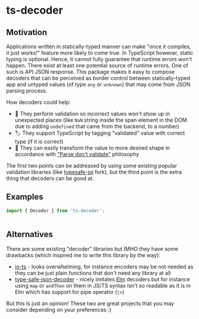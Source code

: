 # ts-decoder

## Motivation

Applications written in statically-typed manner can make "once it compiles, it just works!" feature more likely to come true.
In TypeScript however, static typing is optional. Hence, it cannot fully guarantee that runtime errors won't happen.
There exist at least one potential source of runtime errors. One of such is API JSON response. This
package makes it easy to compose decoders that can be perceived as border control between statically-typed app and
untyped values (of type `any` or `unknown`) that may come from JSON parsing process.

How decoders could help:

* 🛂 They perform validation so incorrect values won't show up in unexpected places (like `NaN` string inside the span element in the DOM due to adding `undefined` that came from the backend, to a number)
* 🏷️ They support TypeScript by tagging "validated" value with correct type (if it is correct)
* 🔁 They can easily transform the value to more desired shape in accordance with ["Parse don't validate"](https://lexi-lambda.github.io/blog/2019/11/05/parse-don-t-validate/) philosophy

The first two points can be addressed by using some existing popular validation libraries (like [typesafe-joi](https://github.com/hjkcai/typesafe-joi) fork), but the third point
is the extra thing that decoders can be good at.

## Examples



```typescript
import { Decoder } from 'ts-decoder';



```

## Alternatives

There are some existing "decoder" libraries but IMHO they have some drawbacks (which inspired me to write this library by the way):

* [io-ts](https://github.com/gcanti/io-ts) - looks overwhelming, for instance encoders may be not needed as they can be just plain functions that don't need any library at all
* [type-safe-json-decoder](https://github.com/ooesili/type-safe-json-decoder) - nicely imitates [Elm](https://elm-lang.org) decoders but for instance using `map` or `andThen` on them in JS/TS syntax isn't so readable as it is in Elm which has support for pipe operator (`|>`)

But this is just an opinion! These two are great projects that you may consider depending on your preferences :)
